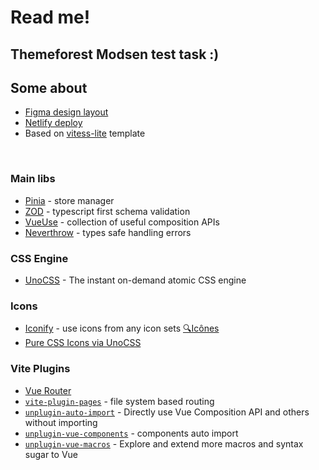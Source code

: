 # Read me!

## Themeforest Modsen test task :)

## Some about

- [Figma design layout](https://www.figma.com/file/RH6Tg2icMlc7M2DdHEJ9Bl/Themeforest-Modsen-Template?t=uvmjByGTuqVWgrR1-0)
- [Netlify deploy](https://modsenthemeforest.netlify.app/home)
- Based on [vitess-lite](https://github.com/antfu/vitesse-lite) template
<br>

### Main libs

- [Pinia](https://pinia.vuejs.org/) - store manager
- [ZOD](https://github.com/colinhacks/zod) - typescript first schema validation
- [VueUse](https://github.com/antfu/vueuse) - collection of useful composition APIs
- [Neverthrow](https://github.com/neverthrow) - types safe handling errors

### CSS Engine

- [UnoCSS](https://github.com/antfu/unocss) - The instant on-demand atomic CSS engine

### Icons

- [Iconify](https://iconify.design) - use icons from any icon sets [🔍Icônes](https://icones.netlify.app/)
- [Pure CSS Icons via UnoCSS](https://github.com/antfu/unocss/tree/main/packages/preset-icons)

### Vite Plugins

- [Vue Router](https://github.com/vuejs/vue-router)
- [`vite-plugin-pages`](https://github.com/hannoeru/vite-plugin-pages) - file system based routing
- [`unplugin-auto-import`](https://github.com/antfu/unplugin-auto-import) - Directly use Vue Composition API and others without importing
- [`unplugin-vue-components`](https://github.com/antfu/unplugin-vue-components) - components auto import
- [`unplugin-vue-macros`](https://github.com/sxzz/unplugin-vue-macros) - Explore and extend more macros and syntax sugar to Vue
